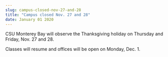 ```yaml
---
slug: campus-closed-nov-27-and-28
title: "Campus closed Nov. 27 and 28"
date: January 01 2020
---
```


 
<p>
  CSU Monterey Bay will observe the Thanksgiving holiday on Thursday and Friday,
  Nov. 27 and 28.
</p>
<p>Classes will resume and offices will be open on Monday, Dec. 1.</p>
 

